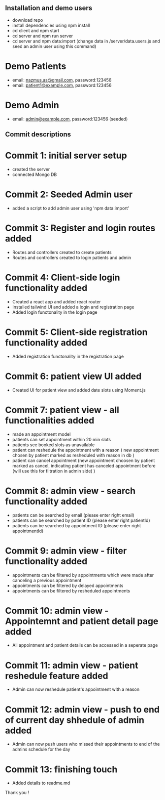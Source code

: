 ## Installation and demo users

- download repo
- install dependencies using npm install
- cd client and npm start
- cd server and npm run server
- cd server and npm data:import (change data in /server/data.users.js and seed an admin user using this command)

# Demo Patients

- email: nazmus.as@gmail.com, password:123456
- email: patient1@example.com, password:123456

# Demo Admin

- email: admin@example.com, password:123456
  (seeded)

## Commit descriptions

# Commit 1: initial server setup

- created the server
- connected Mongo DB

# Commit 2: Seeded Admin user

- added a script to add admin user using 'npm data:import'

# Commit 3: Register and login routes added

- Routes and controllers created to create patients
- Routes and controllers created to login patients and admin

# Commit 4: Client-side login functionality added

- Created a react app and added react router
- Installed tailwind UI and added a login and registration page
- Added login functonality in the login page

# Commit 5: Client-side registration functionality added

- Added registration functonality in the registration page

# Commit 6: patient view UI added

- Created UI for patient view and added date slots using Moment.js

# Commit 7: patient view - all functionalities added

- made an appointment model
- patients can set appointment within 20 min slots
- patients see booked slots as unavailable
- patient can reshedule the appointment with a reason ( new appointment chosen by patient marked as resheduled with reason in db )
- patient can cancel appointment (new appointment choosen by patient marked as cancel, indicating patient has canceled appointment before (will use this for filtration in admin side) )

# Commit 8: admin view - search functionality added

- patients can be searched by email (please enter right email)
- patients can be searched by patient ID (please enter right patientId)
- patients can be searched by appointment ID (please enter right appointmentId)

# Commit 9: admin view - filter functionality added

- appointments can be filtered by appointments which were made after canceling a previous appointment
- appointments can be filtered by delayed appointments
- appointments can be filtered by resheduled appointments

# Commit 10: admin view - Appointemnt and patient detail page added

- All appointment and patient details can be accessed in a seperate page

# Commit 11: admin view - patient reshedule feature added

- Admin can now reshedule patient's appointment with a reason

# Commit 12: admin view - push to end of current day shhedule of admin added

- Admin can now push users who missed their appointments to end of the admins schedule for the day

# Commit 13: finishing touch

- Added details to readme.md

Thank you !
